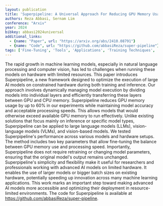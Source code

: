 ```yaml
---
layout: publication
title: 'Superpipeline: A Universal Approach For Reducing GPU Memory Usage In Large Models'
authors: Reza Abbasi, Sernam Lim
conference: "Arxiv"
year: 2024
bibkey: abbasi2024universal
additional_links:
  - {name: "Paper", url: "https://arxiv.org/abs/2410.08791"}
  - {name: "Code", url: "https://github.com/abbasiReza/super-pipeline"}
tags: ['Fine-Tuning', 'Tools', 'Applications', 'Training Techniques', 'Has Code', 'Pretraining Methods', 'Multimodal Models']
---
```

The rapid growth in machine learning models, especially in natural language
processing and computer vision, has led to challenges when running these models
on hardware with limited resources. This paper introduces Superpipeline, a new
framework designed to optimize the execution of large AI models on constrained
hardware during both training and inference. Our approach involves dynamically
managing model execution by dividing models into individual layers and
efficiently transferring these layers between GPU and CPU memory. Superpipeline
reduces GPU memory usage by up to 60% in our experiments while maintaining
model accuracy and acceptable processing speeds. This allows models that would
otherwise exceed available GPU memory to run effectively. Unlike existing
solutions that focus mainly on inference or specific model types, Superpipeline
can be applied to large language models (LLMs), vision-language models (VLMs),
and vision-based models. We tested Superpipeline's performance across various
models and hardware setups. The method includes two key parameters that allow
fine-tuning the balance between GPU memory use and processing speed.
Importantly, Superpipeline does not require retraining or changing model
parameters, ensuring that the original model's output remains unchanged.
Superpipeline's simplicity and flexibility make it useful for researchers and
professionals working with advanced AI models on limited hardware. It enables
the use of larger models or bigger batch sizes on existing hardware,
potentially speeding up innovation across many machine learning applications.
This work marks an important step toward making advanced AI models more
accessible and optimizing their deployment in resource-limited environments.
The code for Superpipeline is available at
https://github.com/abbasiReza/super-pipeline.
